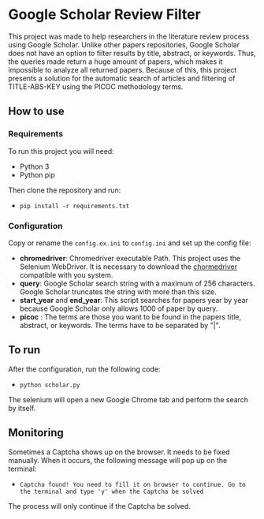 # Google Scholar Review Filter

This project was made to help researchers in the literature review process using Google Scholar. Unlike other papers repositories, Google Scholar does not have an option to filter results by title, abstract, or keywords. Thus, the queries made return a huge amount of papers, which makes it impossible to analyze all returned papers. Because of this, this project presents a solution for the automatic search of articles and filtering of TITLE-ABS-KEY using the PICOC methodology terms.


## How to use

### Requirements
To run this project you will need:

* Python 3
* Python pip

Then clone the repository and run:

* ``pip install -r requirements.txt``

### Configuration

Copy or rename the ``config.ex.ini`` to ``config.ini`` and set up the config file:

* **chromedriver**: Chromedriver executable Path. This project uses the Selenium WebDriver. It is necessary to download the [chormedriver](https://chromedriver.chromium.org/downloads) compatible with you system.
* **query**: Google Scholar search string with a maximum of 256 characters. Google Scholar truncates the string with more than this size.
* **start_year** and **end_year**: This script searches for papers year by year because Google Scholar only allows 1000 of paper by query.
* **picoc** : The terms are those you want to be found in the papers title, abstract, or keywords. The terms have to be separated by "|".

## To run

After the configuration, run the following code:

* ``python scholar.py``

The selenium will open a new Google Chrome tab and perform the search by itself.

## Monitoring

Sometimes a Captcha shows up on the browser. It needs to be fixed manually. When it occurs, the following message will pop up on the terminal:

* ``Captcha found! You need to fill it on browser to continue. Go to the terminal and type 'y' when the Captcha be solved``

The process will only continue if the Captcha be solved. 
